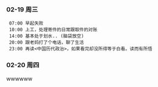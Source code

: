 
### 02-19 周三

	 07:00 早起失败
	 10:00 上工，处理寄件的日常跟取件的对账
	 14:00 基本处于划水.. (脑袋放空)
	 20:00 跟老妈打了个电话，聊了生活
	 23:00 再读<中国历代政治>，如果看完却没所得等于白看。读而有所悟


### 02-20 周四

wwwwww
